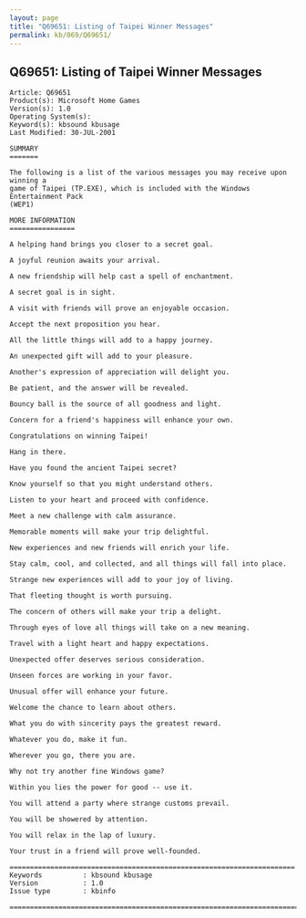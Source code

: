 ```yaml
---
layout: page
title: "Q69651: Listing of Taipei Winner Messages"
permalink: kb/069/Q69651/
---
```


## Q69651: Listing of Taipei Winner Messages

	Article: Q69651
	Product(s): Microsoft Home Games
	Version(s): 1.0
	Operating System(s): 
	Keyword(s): kbsound kbusage
	Last Modified: 30-JUL-2001
	
	SUMMARY
	=======
	
	The following is a list of the various messages you may receive upon winning a
	game of Taipei (TP.EXE), which is included with the Windows Entertainment Pack
	(WEP1)
	
	MORE INFORMATION
	================
	
	A helping hand brings you closer to a secret goal.
	
	A joyful reunion awaits your arrival.
	
	A new friendship will help cast a spell of enchantment.
	
	A secret goal is in sight.
	
	A visit with friends will prove an enjoyable occasion.
	
	Accept the next proposition you hear.
	
	All the little things will add to a happy journey.
	
	An unexpected gift will add to your pleasure.
	
	Another's expression of appreciation will delight you.
	
	Be patient, and the answer will be revealed.
	
	Bouncy ball is the source of all goodness and light.
	
	Concern for a friend's happiness will enhance your own.
	
	Congratulations on winning Taipei!
	
	Hang in there.
	
	Have you found the ancient Taipei secret?
	
	Know yourself so that you might understand others.
	
	Listen to your heart and proceed with confidence.
	
	Meet a new challenge with calm assurance.
	
	Memorable moments will make your trip delightful.
	
	New experiences and new friends will enrich your life.
	
	Stay calm, cool, and collected, and all things will fall into place.
	
	Strange new experiences will add to your joy of living.
	
	That fleeting thought is worth pursuing.
	
	The concern of others will make your trip a delight.
	
	Through eyes of love all things will take on a new meaning.
	
	Travel with a light heart and happy expectations.
	
	Unexpected offer deserves serious consideration.
	
	Unseen forces are working in your favor.
	
	Unusual offer will enhance your future.
	
	Welcome the chance to learn about others.
	
	What you do with sincerity pays the greatest reward.
	
	Whatever you do, make it fun.
	
	Wherever you go, there you are.
	
	Why not try another fine Windows game?
	
	Within you lies the power for good -- use it.
	
	You will attend a party where strange customs prevail.
	
	You will be showered by attention.
	
	You will relax in the lap of luxury.
	
	Your trust in a friend will prove well-founded.
	
	======================================================================
	Keywords          : kbsound kbusage 
	Version           : 1.0
	Issue type        : kbinfo
	
	=============================================================================
	
